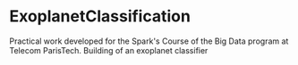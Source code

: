 # ExoplanetClassification
Practical work developed for the Spark's Course of the Big Data program at Telecom ParisTech. Building of an exoplanet classifier 
